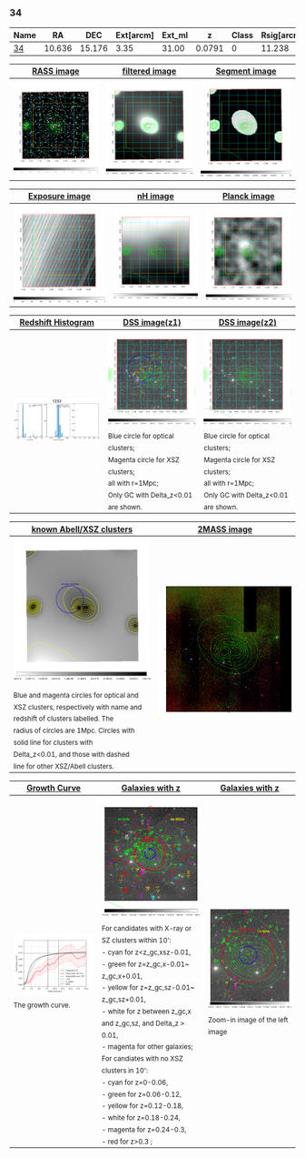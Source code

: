 <div STYLE="page-break-after: always;"></div>

### 34

|Name          |RA          |DEC      | Ext[arcm] | Ext_ml | z    | Class| Rsig[arcmin] | CRsig[c/s] | CR500[c/s] | R500[Mpc] |L500[erg/s]|F500[erg/s/cm^2]| M500[Msun]|Tx[keV]|beta|GC(XSZ,Delta_z<0.01)| GC(OPT,Delta_z<0.01)|GC|alias|
|--------------|------------|------------|---|---|-----------|--------|------|------|----|----|----|----|----|----|----|----|----|----|---|
|[34](script/34.md)     | 10.636       | 15.176       | 3.35    | 31.00   | 0.0791 | 0   | 11.238 |0.098 |0.093 |0.701 |2.393e+43 |1.552e-12 |1.054e+14 |2.267 |0.940 |-, |-, |-, |t153|

|[RASS image](../image/34/34_img.pdf)|[filtered image](../image/34/34_fil.pdf)|[Segment image](../image/34/34_seg.pdf)|
|-------------------|--------------------|-------------------|
| <img src="../image/34/34_img.png" width="300">  | <img src="../image/34/34_fil.png" width="300">   | <img src="../image/34/34_seg.png" width="300">  |

|[Exposure image](../image/34/34_mex.pdf)| [nH image](../image/34/34_nh.pdf)| [Planck image](../image/34/34_p.pdf)|
|-------------------|--------------------|-------------------|
|<img src="../image/34/34_mex.png" width="300">   | <img src="../image/34/34_nh.png" width="300">    | <img src="../image/34/34_p.png" width="300"> |

|[Redshift Histogram](../image/34/34_zg.pdf) | [DSS image(z1)](../image/34/34_dss_z1.pdf)      |  [DSS image(z2)](../image/34/34_dss_z2.pdf)    |
|-------------------|--------------------|-------------------|
|<img src="../image/34/34_zg.png" width="300"> |<img src="../image/34/34_dss_z1.png" width="300"> <sub><br>Blue circle for optical clusters; <br>Magenta circle for XSZ clusters; <br>all with r=1Mpc; <br>Only GC with Delta_z<0.01 are shown. </sub>| <img src="../image/34/34_dss_z2.png" width="300"><sub><br>Blue circle for optical clusters; <br>Magenta circle for XSZ clusters; <br>all with r=1Mpc; <br>Only GC with Delta_z<0.01 are shown. </sub> |

|[known Abell/XSZ clusters](../image/34/34_m.pdf) | [2MASS image](../image/34/34_2mass.pdf)      |
|-------------------|-------------------|
|<img src=../image/34/34_m.png width="300"> <sub><br>Blue and magenta circles for optical and <br>XSZ clusters, respectively with name and <br>redshift of clusters labelled. The <br>radius of circles are 1Mpc. Circles with <br>solid line for clusters with <br>Delta_z<0.01, and those with dashed <br>line for other XSZ/Abell clusters.        </sub>|<img src="../image/34/34_2mass.png" width="300">  |

|[Growth Curve](../image/34/34_gca_all.png) |[Galaxies with z](../image/34/34_opt_ned.pdf) |[Galaxies with z](../image/34/34_opt_ned_zoom.pdf) |
|-------------------|-------------------|-------------------|
| <img src="../image/34/34_gca_all.png" width="300"> <sub><br>The growth curve.</sub>| <img src=../image/34/34_opt_ned.png width="300"> <br><sub> For candidates with X-ray or SZ clusters within 10': <br> - cyan for z<z_gc,xsz-0.01, <br> - green for z=z_gc,x-0.01~ z_gc,x+0.01, <br> - yellow for z=z_gc,sz-0.01~ z_gc,sz+0.01, <br> - white for z between z_gc,x and z_gc,sz, and Delta_z > 0.01, <br> - magenta for other galaxies; <br>For candiates with no XSZ clusters in 10': <br> - cyan for z=0-0.06, <br> - green for z=0.06-0.12, <br> - yellow for z=0.12-0.18, <br> - white for z=0.18-0.24, <br> - magenta for z=0.24-0.3, <br> - red for z>0.3 ;  </sub>|<img src=../image/34/34_opt_ned_zoom.png width="300">  <br><sub> Zoom-in image of the left image</sub>|




